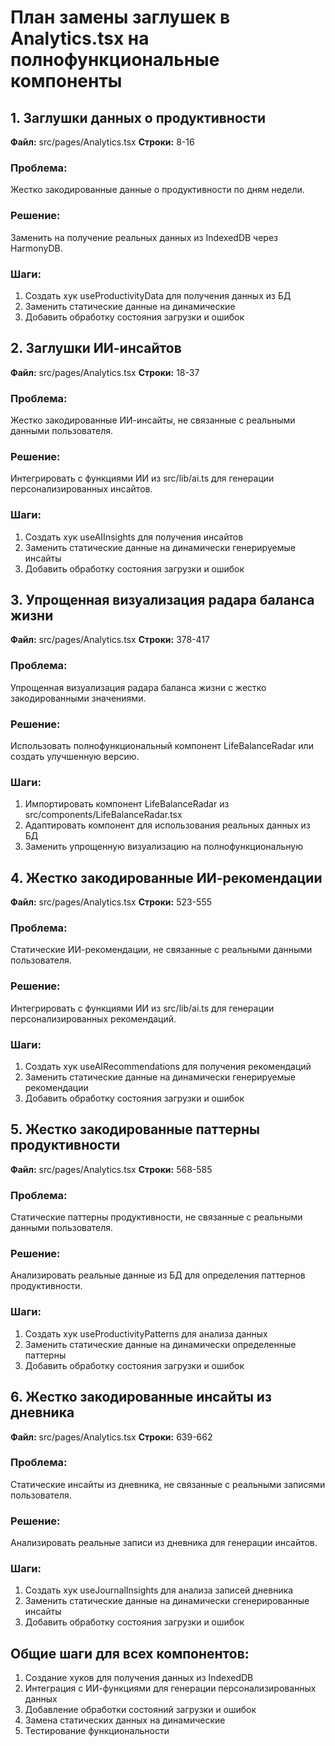 # План замены заглушек в Analytics.tsx на полнофункциональные компоненты

## 1. Заглушки данных о продуктивности
**Файл:** src/pages/Analytics.tsx
**Строки:** 8-16

### Проблема:
Жестко закодированные данные о продуктивности по дням недели.

### Решение:
Заменить на получение реальных данных из IndexedDB через HarmonyDB.

### Шаги:
1. Создать хук useProductivityData для получения данных из БД
2. Заменить статические данные на динамические
3. Добавить обработку состояния загрузки и ошибок

## 2. Заглушки ИИ-инсайтов
**Файл:** src/pages/Analytics.tsx
**Строки:** 18-37

### Проблема:
Жестко закодированные ИИ-инсайты, не связанные с реальными данными пользователя.

### Решение:
Интегрировать с функциями ИИ из src/lib/ai.ts для генерации персонализированных инсайтов.

### Шаги:
1. Создать хук useAIInsights для получения инсайтов
2. Заменить статические данные на динамически генерируемые инсайты
3. Добавить обработку состояния загрузки и ошибок

## 3. Упрощенная визуализация радара баланса жизни
**Файл:** src/pages/Analytics.tsx
**Строки:** 378-417

### Проблема:
Упрощенная визуализация радара баланса жизни с жестко закодированными значениями.

### Решение:
Использовать полнофункциональный компонент LifeBalanceRadar или создать улучшенную версию.

### Шаги:
1. Импортировать компонент LifeBalanceRadar из src/components/LifeBalanceRadar.tsx
2. Адаптировать компонент для использования реальных данных из БД
3. Заменить упрощенную визуализацию на полнофункциональную

## 4. Жестко закодированные ИИ-рекомендации
**Файл:** src/pages/Analytics.tsx
**Строки:** 523-555

### Проблема:
Статические ИИ-рекомендации, не связанные с реальными данными пользователя.

### Решение:
Интегрировать с функциями ИИ из src/lib/ai.ts для генерации персонализированных рекомендаций.

### Шаги:
1. Создать хук useAIRecommendations для получения рекомендаций
2. Заменить статические данные на динамически генерируемые рекомендации
3. Добавить обработку состояния загрузки и ошибок

## 5. Жестко закодированные паттерны продуктивности
**Файл:** src/pages/Analytics.tsx
**Строки:** 568-585

### Проблема:
Статические паттерны продуктивности, не связанные с реальными данными пользователя.

### Решение:
Анализировать реальные данные из БД для определения паттернов продуктивности.

### Шаги:
1. Создать хук useProductivityPatterns для анализа данных
2. Заменить статические данные на динамически определенные паттерны
3. Добавить обработку состояния загрузки и ошибок

## 6. Жестко закодированные инсайты из дневника
**Файл:** src/pages/Analytics.tsx
**Строки:** 639-662

### Проблема:
Статические инсайты из дневника, не связанные с реальными записями пользователя.

### Решение:
Анализировать реальные записи из дневника для генерации инсайтов.

### Шаги:
1. Создать хук useJournalInsights для анализа записей дневника
2. Заменить статические данные на динамически сгенерированные инсайты
3. Добавить обработку состояния загрузки и ошибок

## Общие шаги для всех компонентов:

1. Создание хуков для получения данных из IndexedDB
2. Интеграция с ИИ-функциями для генерации персонализированных данных
3. Добавление обработки состояний загрузки и ошибок
4. Замена статических данных на динамические
5. Тестирование функциональности
